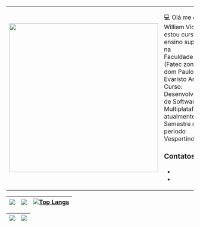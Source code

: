 <table border="0" cellspacing="0" cellpadding="0">
  <tr>
    <td style="border: 0";>
      <img width="400" src="https://d27jswm5an3efw.cloudfront.net/app/uploads/2019/07/insert-image-html.jpg" />
    </td>
    <td style="border: 0";>
      <p>
        💻 Olá me chamo William Victor, estou cursando ensino superior na <br> Faculdade (Fatec zona sul - dom Paulo Evaristo Arns) Curso: Desenvolvimento <br> de Software Multiplataforma, atualmente no 3° Semestre no período Vespertino.
      </p>
      <h3>Contatos</h3>
      <ul>
        <li>
           <a href="https://www.instagram.com/william_fraga00/"><img src="https://img.shields.io/badge/Instagram-E4405F?style=for-the-badge&logo=instagram&logoColor=white" alt="" srcset=""></a>
        </li>
        <li>
          <a href="https://www.linkedin.com/in/william-victor-soares-silva-marques-fraga-1a7104233/"><img src="https://img.shields.io/badge/LinkedIn-0077B5?style=for-the-badge&logo=linkedin&logoColor=white" alt="" srcset=""></a>
        </li>
      </ul>
    </td>
  </tr>
</table>





| ![](http://github-profile-summary-cards.vercel.app/api/cards/stats?username=WilliamFraga21&theme=midnight_purple) | ![](http://github-profile-summary-cards.vercel.app/api/cards/repos-per-language?username=WilliamFraga21&theme=midnight_purple) | [![Top Langs](https://github-readme-stats.vercel.app/api/top-langs/?username=WilliamFraga21&show_icons=true&theme=transparent&layout=compact)](https://github.com/anuraghazra/github-readme-stats) |
| :-: | :-: | :-: |


| ![](http://github-profile-summary-cards.vercel.app/api/cards/profile-details?username=WilliamFraga21&theme=midnight_purple) | [![](https://streak-stats.demolab.com/?user=WilliamFraga21&theme=midnight-purple)](https://git.io/streak-stats) |
| :-: | :-: |



